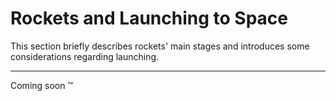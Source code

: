 
# Rockets and Launching to Space

<p class="lead">This section briefly describes rockets' main stages and introduces some
considerations regarding launching.</p>

<hr />
<p class="text-center m-3">Coming soon &trade;</p>

